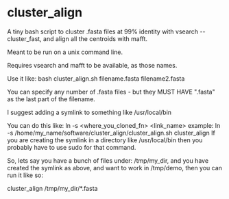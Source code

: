 # cluster_align
A tiny bash script to cluster .fasta files at 99% identity with vsearch --cluster_fast, and align all the centroids with mafft.

Meant to be run on a unix command line.


Requires vsearch and mafft to be available, as those names.


Use it like:
bash cluster_align.sh filename.fasta filename2.fasta 


You can specify any number of .fasta files - but they MUST HAVE ".fasta" as the last part of the filename.

I suggest adding a symlink to something like /usr/local/bin

You can do this like: ln -s <where_you_cloned_fn> <link_name>
example: ln -s /home/my_name/software/cluster_align/cluster_align.sh cluster_align
If you are creating the symlink in a directory like /usr/local/bin then you probably have to use sudo for that command.

So, lets say you have a bunch of files under: /tmp/my_dir, and you have created the symlink as above, and want to work in /tmp/demo, then you can run it like so:

cluster_align /tmp/my_dir/*.fasta
